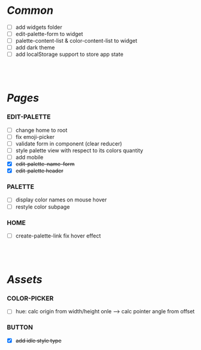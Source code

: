 ***Common***
============

  - [ ] add widgets folder
  - [ ] edit-palette-form to widget
  - [ ] palette-content-list & color-content-list to widget
  - [ ] add dark theme
  - [ ] add localStorage support to store app state
` `  
` `  
` `  
` `  

***Pages***
===========

  ### EDIT-PALETTE
  - [ ] change home to root
  - [ ] fix emoji-picker
  - [ ] validate form in component (clear reducer)
  - [ ] style palette view with respect to its colors quantity
  - [ ] add mobile
  - [x] ~~edit-palette-name-form~~
  - [x] ~~edit-palette header~~

  ### PALETTE
  - [ ] display color names on mouse hover
  - [ ] restyle color subpage

  ### HOME
  - [ ] create-palette-link fix hover effect
` `  
` `  
` `  
` `  

***Assets***
============

  ### COLOR-PICKER
  - [ ] hue: calc origin from width/height onle —> calc pointer angle from offset

  ### BUTTON
  - [x] ~~add idle style type~~